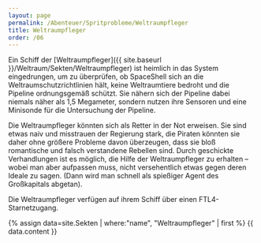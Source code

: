 ```yaml
---
layout: page
permalink: /Abenteuer/Spritprobleme/Weltraumpfleger
title: Weltraumpfleger
order: /06
---
```


Ein Schiff der [Weltraumpfleger]({{ site.baseurl }}/Weltraum/Sekten/Weltraumpfleger) ist heimlich in das System eingedrungen, um zu überprüfen, ob SpaceShell sich an die Weltraumschutzrichtlinien hält, keine Weltraumtiere bedroht und die Pipeline ordnungsgemäß schützt. Sie nähern sich der Pipeline dabei niemals näher als 1,5 Megameter, sondern nutzen ihre Sensoren und eine Minisonde für die Untersuchung der Pipeline.

Die Weltraumpfleger könnten sich als Retter in der Not erweisen. Sie sind etwas naiv und misstrauen der Regierung stark, die Piraten könnten sie daher ohne größere Probleme davon überzeugen, dass sie bloß romantische und falsch verstandene Rebellen sind. Durch geschickte Verhandlungen ist es möglich, die Hilfe der Weltraumpfleger zu erhalten – wobei man aber aufpassen muss, nicht versehentlich etwas gegen deren Ideale zu sagen. (Dann wird man schnell als spießiger Agent des Großkapitals abgetan).

Die Weltraumpfleger verfügen auf ihrem Schiff über einen FTL4-Starnetzugang.

{% assign data=site.Sekten | where:"name", "Weltraumpfleger" | first %}
{{ data.content }}

